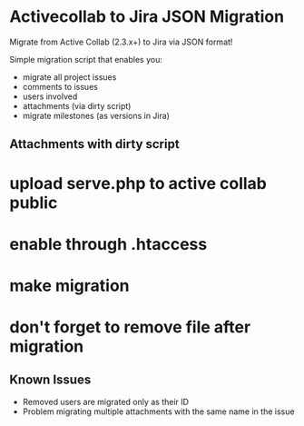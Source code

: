 Activecollab to Jira JSON Migration
================================

Migrate from Active Collab (2.3.x+) to Jira via JSON format!

Simple migration script that enables you: 

* migrate all project issues
* comments to issues
* users involved
* attachments (via dirty script)
* migrate milestones (as versions in Jira)

Attachments with dirty script
-----------------------------

# upload serve.php to active collab public
# enable through .htaccess
# make migration
# don't forget to remove file after migration

Known Issues
------------

* Removed users are migrated only as their ID
* Problem migrating multiple attachments with the same name in the issue
